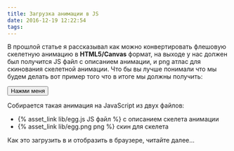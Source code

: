 ```yaml
---
title: Загрузка анимации в JS
date: 2016-12-19 12:22:54
tags:
---
```


В прошлой статье я рассказывал как можно конвертировать флешовую скелетную анимацию в <strong>HTML5/Canvas</strong> формат, на выходе у нас должен был получится JS файл с описанием анимации, и png атлас для скинования скелетной анимации. Что бы вы лучше понимали что мы будем делать вот пример того что в итоге мы должны получить: 
<div>
		<button class="uiButton" onclick="buttonClick()">Нажми меня</button>
		<canvas width="170" height="240" id="canvas"></canvas>
</div>
<script>
	var jsPath = '{% asset_path lib/egg.js%}'
	var atlasPath = '{% asset_path lib/egg.png%}'
	function buttonClick()
	{
		try {
			if (!eggObj.isDie) {
				eggObj.isDie = true;
				eggObj.gotoAndPlay('die');
			} else {
				eggObj.isDie = false;
				eggObj.gotoAndPlay('idle');
			}
		} catch (error) {
			alert('Анимация еще не загружена');
		}
	}
</script>
<script defer src="https://code.createjs.com/createjs-2015.11.26.combined.js"></script>
<script defer src="{% asset_path lib/app.js%}"></script>

Собирается такая анимация на JavaScript из двух файлов:
* {% asset_link lib/egg.js JS файл %} с описанием скелета анимации</li>
* {% asset_link lib/egg.png png %} скин для скелета</li>

Как это загрузить в и отобразить в браузере, читайте далее...

<!-- more -->

